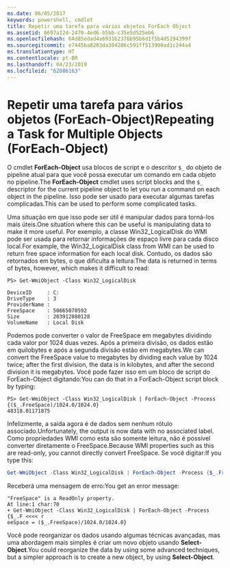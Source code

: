 ```yaml
---
ms.date: 06/05/2017
keywords: powershell, cmdlet
title: Repetir uma tarefa para vários objetos ForEach Object
ms.assetid: 6697a12d-2470-4ed6-b5bb-c35e5d525eb6
ms.openlocfilehash: 64d85edad4a6931b2376b95b6d1f5b4d5194399f
ms.sourcegitcommit: e7445ba8203da304286c591ff513900ad1c244a4
ms.translationtype: HT
ms.contentlocale: pt-BR
ms.lasthandoff: 04/23/2019
ms.locfileid: "62086163"
---
```

# <a name="repeating-a-task-for-multiple-objects-foreach-object"></a><span data-ttu-id="c4914-103">Repetir uma tarefa para vários objetos (ForEach-Object)</span><span class="sxs-lookup"><span data-stu-id="c4914-103">Repeating a Task for Multiple Objects (ForEach-Object)</span></span>

<span data-ttu-id="c4914-104">O cmdlet **ForEach-Object** usa blocos de script e o descritor `$_` do objeto de pipeline atual para que você possa executar um comando em cada objeto no pipeline.</span><span class="sxs-lookup"><span data-stu-id="c4914-104">The **ForEach-Object** cmdlet uses script blocks and the `$_` descriptor for the current pipeline object to let you run a command on each object in the pipeline.</span></span> <span data-ttu-id="c4914-105">Isso pode ser usado para executar algumas tarefas complicadas.</span><span class="sxs-lookup"><span data-stu-id="c4914-105">This can be used to perform some complicated tasks.</span></span>

<span data-ttu-id="c4914-106">Uma situação em que isso pode ser útil é manipular dados para torná-los mais úteis.</span><span class="sxs-lookup"><span data-stu-id="c4914-106">One situation where this can be useful is manipulating data to make it more useful.</span></span> <span data-ttu-id="c4914-107">Por exemplo, a classe Win32_LogicalDisk do WMI pode ser usada para retornar informações de espaço livre para cada disco local.</span><span class="sxs-lookup"><span data-stu-id="c4914-107">For example, the Win32_LogicalDisk class from WMI can be used to return free space information for each local disk.</span></span> <span data-ttu-id="c4914-108">Contudo, os dados são retornados em bytes, o que dificulta a leitura:</span><span class="sxs-lookup"><span data-stu-id="c4914-108">The data is returned in terms of bytes, however, which makes it difficult to read:</span></span>

```
PS> Get-WmiObject -Class Win32_LogicalDisk

DeviceID     : C:
DriveType    : 3
ProviderName :
FreeSpace    : 50665070592
Size         : 203912880128
VolumeName   : Local Disk
```

<span data-ttu-id="c4914-109">Podemos pode converter o valor de FreeSpace em megabytes dividindo cada valor por 1024 duas vezes. Após a primeira divisão, os dados estão em quilobytes e após a segunda divisão estão em megabytes.</span><span class="sxs-lookup"><span data-stu-id="c4914-109">We can convert the FreeSpace value to megabytes by dividing each value by 1024 twice; after the first division, the data is in kilobytes, and after the second division it is megabytes.</span></span> <span data-ttu-id="c4914-110">Você pode fazer isso em um bloco de script do ForEach-Object digitando:</span><span class="sxs-lookup"><span data-stu-id="c4914-110">You can do that in a ForEach-Object script block by typing:</span></span>

```
PS> Get-WmiObject -Class Win32_LogicalDisk | ForEach-Object -Process {($_.FreeSpace)/1024.0/1024.0}
48318.01171875
```

<span data-ttu-id="c4914-111">Infelizmente, a saída agora é de dados sem nenhum rótulo associado.</span><span class="sxs-lookup"><span data-stu-id="c4914-111">Unfortunately, the output is now data with no associated label.</span></span> <span data-ttu-id="c4914-112">Como propriedades WMI como esta são somente leitura, não é possível converter diretamente o FreeSpace.</span><span class="sxs-lookup"><span data-stu-id="c4914-112">Because WMI properties such as this are read-only, you cannot directly convert FreeSpace.</span></span> <span data-ttu-id="c4914-113">Se você digitar:</span><span class="sxs-lookup"><span data-stu-id="c4914-113">If you type this:</span></span>

```powershell
Get-WmiObject -Class Win32_LogicalDisk | ForEach-Object -Process {$_.FreeSpace = ($_.FreeSpace)/1024.0/1024.0}
```

<span data-ttu-id="c4914-114">Receberá uma mensagem de erro:</span><span class="sxs-lookup"><span data-stu-id="c4914-114">You get an error message:</span></span>

```output
"FreeSpace" is a ReadOnly property.
At line:1 char:70
+ Get-WmiObject -Class Win32_LogicalDisk | ForEach-Object -Process {$_.F <<<< r
eeSpace = ($_.FreeSpace)/1024.0/1024.0}
```

<span data-ttu-id="c4914-115">Você pode reorganizar os dados usando algumas técnicas avançadas, mas uma abordagem mais simples é criar um novo objeto usando **Select-Object**.</span><span class="sxs-lookup"><span data-stu-id="c4914-115">You could reorganize the data by using some advanced techniques, but a simpler approach is to create a new object, by using **Select-Object**.</span></span>